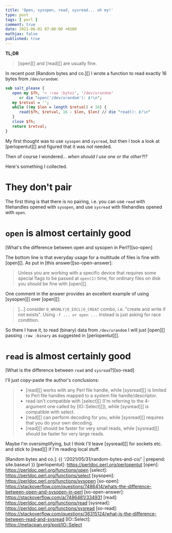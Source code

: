 ```yaml
---
title: 'Open, sysopen, read, sysread... oh my!'
type: post
tags: [ perl ]
comment: true
date: 2021-06-01 07:00:00 +0100
mathjax: false
published: true
---
```


**TL;DR**

> [open][] and [read][] are usually fine.

In recent post [Random bytes and co.][] I wrote a function to read
exactly 16 bytes from `/dev/urandom`:

```perl
sub salt_please {
   open my $fh, '< :raw :bytes', '/dev/urandom'
      or die "open('/dev/urandom'): $!\n";
   my $retval = '';
   while ((my $len = length $retval) < 16) {
      read($fh, $retval, 16 - $len, $len) // die "read(): $!\n"
   }
   close $fh;
   return $retval;
}
```

My first thought was to use `sysopen` and `sysread`, but then I took a
look at [perlopentut][] and figured that it was *not* needed.

Then of course I wondered... *when should I use one or the other?!?*

Here's something I collected.

# They don't pair

The first thing is that there is no pairing, i.e. you can use `read`
with filehandles opened with `sysopen`, and use `sysread` with
filehandles opened with `open`.

# `open` is almost certainly good

[What's the difference between open and sysopen in Perl?][so-open]

The bottom line is that everyday usage for a multitude of files is fine
with [open][]. As put in [this answer][so-open-answer]:

> Unless you are working with a specific device that requires some
> special flags to be passed at `open(2)` time, for ordinary files on disk
> you should be fine with [open][].

One comment in the answer provides an excellent example of using
[sysopen][] over [open][]:

> [...] consider `O_WRONLY|O_EXCL|O_CREAT` combo, i.e. "create and write
> if not exists". Using `-f ... or open ...` instead is just asking for
> race condition.

So there I have it, to read (binary) data from `/dev/urandom` I will
just [open][] passing `:raw :binary` as suggested in [perlopentut][].

# `read` is almost certainly good

[What is the difference between `read` and `sysread`?][so-read]

I'll just copy-paste the author's conclusions:

> - [read][] works with any Perl file handle, while [sysread][] is
>   limited to Perl file handles mapped to a system file
>   handle/descriptor.
> - read isn't compatible with [select][] (I'm referring to the
>   4-argument one called by [IO::Select][]), while [sysread][] is
>   compatible with select.
> - [read][] can perform decoding for you, while [sysread][] requires
>   that you do your own decoding.
> - [read][] should be faster for very small reads, while [sysread][]
>   should be faster for very large reads.

Maybe I'm oversimplifying, but I think I'll leave [sysread][] for
sockets etc. and stick to [read][] if I'm reading local stuff.

[Random bytes and co.]: {{ '/2021/05/31/random-bytes-and-co/' | prepend: site.baseurl }}
[perlopentut]: https://perldoc.perl.org/perlopentut
[open]: https://perldoc.perl.org/functions/open
[select]: https://perldoc.perl.org/functions/select
[sysopen]: https://perldoc.perl.org/functions/sysopen
[so-open]: https://stackoverflow.com/questions/7486414/whats-the-difference-between-open-and-sysopen-in-perl
[so-open-answer]: https://stackoverflow.com/a/7486481/334931
[read]: https://perldoc.perl.org/functions/read
[sysread]: https://perldoc.perl.org/functions/sysread
[so-read]: https://stackoverflow.com/questions/36315124/what-is-the-difference-between-read-and-sysread
[IO::Select]: https://metacpan.org/pod/IO::Select

